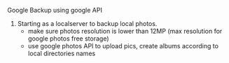 Google Backup using google API

1. Starting as a localserver to backup local photos.
   - make sure photos resolution is lower than 12MP (max resolution for google photos free storage)
   - use google photos API to upload pics, create albums according to local directories names
